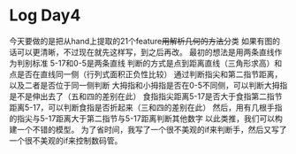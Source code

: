 # Log Day4
今天要做的是把从hand上提取的21个feature~~用解析几何的方法~~分类
如果有图的话可以更清晰，不过现在就先这样写，到之后再改。
最初的想法是用两条直线作为判别标准
5-17和0-5是两条直线
判断的方式是点到距离直线（三角形求高）和点是否在直线同一侧（行列式面积正负性比较）
通过判断指尖和第二指节距离，以及二者是否位于同一侧判断
大拇指和小拇指是否在0-5不同侧，可以判断大拇指是不是伸出去了（五和四的差别在此）
食指指尖距离5-17是否大于食指第二指节距离5-17，可以判断食指是否折起来（三和四的差别在此）
然后，用有几根手指的指尖与5-17距离大于第二指节与5-17距离判断其他数字
以此类推，我们可以构建一个不错的模型。
为了省时间，我写了一个很不美观的if来判断手，然后又写了一个很不美观的if来控制数码管。

